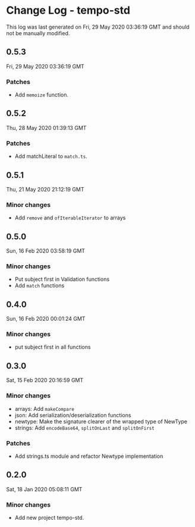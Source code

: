 # Change Log - tempo-std

This log was last generated on Fri, 29 May 2020 03:36:19 GMT and should not be manually modified.

## 0.5.3
Fri, 29 May 2020 03:36:19 GMT

### Patches

- Add `memoize` function.

## 0.5.2
Thu, 28 May 2020 01:39:13 GMT

### Patches

- Add matchLiteral to `match.ts`.

## 0.5.1
Thu, 21 May 2020 21:12:19 GMT

### Minor changes

- Add `remove` and `ofIterableIterator` to arrays

## 0.5.0
Sun, 16 Feb 2020 03:58:19 GMT

### Minor changes

- Put subject first in Validation functions
- Add `match` functions

## 0.4.0
Sun, 16 Feb 2020 00:01:24 GMT

### Minor changes

- put subject first in all functions

## 0.3.0
Sat, 15 Feb 2020 20:16:59 GMT

### Minor changes

- arrays: Add `makeCompare`
- json: Add serialization/deserialization functions
- newtype: Make the signature clearer of the wrapped type of NewType
- strings: Add `encodeBase64`, `splitOnLast` and `splitOnFirst`

### Patches

- Add strings.ts module and refactor Newtype implementation

## 0.2.0
Sat, 18 Jan 2020 05:08:11 GMT

### Minor changes

- Add new project tempo-std.

